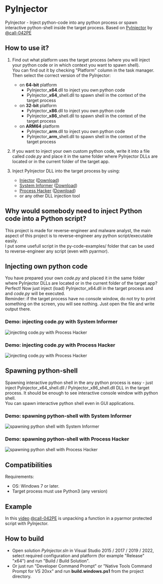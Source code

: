 # PyInjector
PyInjector - Inject python-code into any python process or spawn interactive python-shell inside the target process.
Based on [PyInjector](https://github.com/call-042PE/PyInjector) by [@call-042PE](https://github.com/call-042PE)

## How to use it?

1. Find out what platform uses the target process (where you will inject your python code or in which context you want to spawn shell).   
   You can find out it by checking "Platform" column in the task manager.  
   Then select the correct version of the PyInjector:
   - on **64-bit** platform
     - PyInjector_**x64**.dll to inject you own python code
     - PyInjector_**x64**_shell.dll to spawn shell in the context of the target process
   - on **32-bit** platform
     - PyInjector_**x86**.dll to inject you own python code
     - PyInjector_**x86**_shell.dll to spawn shell in the context of the target process
   - on **ARM64** platform
     - PyInjector_**arm**.dll to inject you own python code
     - PyInjector_**arm**_shell.dll to spawn shell in the context of the target process

2. If you want to inject your own custom python code, write it into a file called _code.py_ and 
   place it in the same folder where PyInjector DLLs are located or in the current folder of the target app.

2. Inject PyInjector DLL into the target process by using:
   - [Injector](https://github.com/nefarius/Injector) ([Download](https://github.com/nefarius/Injector/releases/latest))
   - [System Informer](https://github.com/winsiderss/systeminformer) ([Download](https://systeminformer.sourceforge.io/downloads.php))
   - [Process Hacker](https://processhacker.sourceforge.io/) ([Download](https://processhacker.sourceforge.io/downloads.php))
   - or any other DLL injection tool

## Why would somebody need to inject Python code into a Python script?

This project is made for reverse-engineer and malware analyst, the main aspect of this project is to reverse-engineer any python script/executable easily.   
I put some usefull script in the py-code-examples/ folder that can be used to reverse-engineer any script (even with pyarmor).

## Injecting own python code

You have prepared your own _code.py_ and placed it in the same folder where PyInjector DLLs are located or in the current folder of the target app?  
Perfect! Now just inject (load) PyInjector_x64.dll in the target process and and _code.py_ will be executed.  
Reminder: if the target process have no console window, do not try to print something on the screen, you will see nothing. Just open the file and write output there.

### Demo: injecting code.py with System Informer

![injecting code.py with Process Hacker](https://github.com/user-attachments/assets/4214b213-5cfc-430a-bf0e-fa6bd2f98cef)

### Demo: injecting code.py with Process Hacker

![injecting code.py with Process Hacker](https://github.com/Stanislav-Povolotsky/PyInjector/assets/19610545/eb1d55af-b2ba-48c8-9405-572be5dadf1a)

## Spawning python-shell

Spawning interactive python shell in the any python process is easy - just inject PyInjector_x64_shell.dll / PyInjector_x86_shell.dll DLL in the target process. It should be enough to see interactive console window with python shell.   
You can spawn interactive python shell even in GUI applications.

### Demo: spawning python-shell with System Informer

![spawning python shell with System Informer](https://github.com/user-attachments/assets/9ba47489-7521-4400-b02a-6eaf772ba682)

### Demo: spawning python-shell with Process Hacker

![spawning python shell with Process Hacker](https://github.com/Stanislav-Povolotsky/PyInjector/assets/19610545/17c08928-533d-4482-a191-5dbbb5ee951c)

## Compatibilities
Requirements:
- OS: Windows 7 or later.
- Target process must use Python3 (any version)

## Example
In this [video](https://youtu.be/NkFs7A0q4DM) [@call-042PE](https://github.com/call-042PE) is unpacking a function in a pyarmor protected script with PyInjector.

## How to build

- Open solution *PyInjector.sln* in Visual Studio 2015 / 2017 / 2019 / 2022, 
  select required configuration and platform (for example "Release" "x64") and run
  "Build / Build Solution".
- Or just run "Developer Command Prompt" or "Native Tools Command Prompt for VS 20xx" and 
  run **build.windows.ps1** from the project directory.